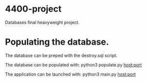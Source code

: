 # 4400-project
Databases final heavyweight project.

# Populating the database.

The database can be preped with the destroy.sql script.

The database can be populated with:
python3 populate.py <host:port> <username> <password> <database>

The application can be launched with:
python3 main.py <host:port> <username> <password> <database>
